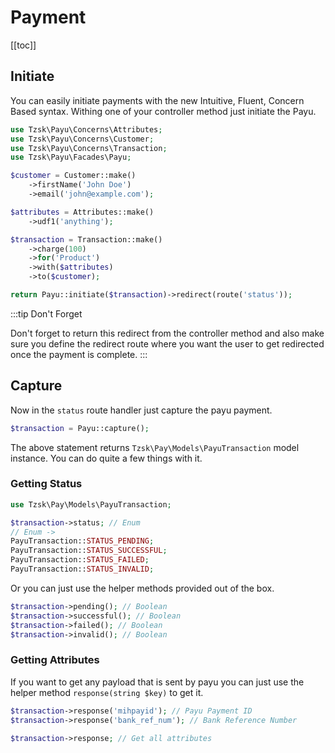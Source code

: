 # Payment

[[toc]]

## Initiate

You can easily initiate payments with the new Intuitive, Fluent, Concern Based syntax. Withing one of your controller method just initiate the Payu.

```php
use Tzsk\Payu\Concerns\Attributes;
use Tzsk\Payu\Concerns\Customer;
use Tzsk\Payu\Concerns\Transaction;
use Tzsk\Payu\Facades\Payu;

$customer = Customer::make()
    ->firstName('John Doe')
    ->email('john@example.com');

$attributes = Attributes::make()
    ->udf1('anything');

$transaction = Transaction::make()
    ->charge(100)
    ->for('Product')
    ->with($attributes)
    ->to($customer);

return Payu::initiate($transaction)->redirect(route('status'));
```

:::tip Don't Forget

Don't forget to return this redirect from the controller method and also make sure you define the redirect route where you want the user to get redirected once the payment is complete. 
:::

## Capture

Now in the `status` route handler just capture the payu payment.

```php
$transaction = Payu::capture();
```

The above statement returns `Tzsk\Pay\Models\PayuTransaction` model instance. You can do quite a few things with it.

### Getting Status

```php
use Tzsk\Pay\Models\PayuTransaction;

$transaction->status; // Enum
// Enum ->
PayuTransaction::STATUS_PENDING;
PayuTransaction::STATUS_SUCCESSFUL;
PayuTransaction::STATUS_FAILED;
PayuTransaction::STATUS_INVALID;
```

Or you can just use the helper methods provided out of the box.

```php
$transaction->pending(); // Boolean
$transaction->successful(); // Boolean
$transaction->failed(); // Boolean
$transaction->invalid(); // Boolean
```

### Getting Attributes

If you want to get any payload that is sent by payu you can just use the helper method `response(string $key)` to get it.

```php
$transaction->response('mihpayid'); // Payu Payment ID
$transaction->response('bank_ref_num'); // Bank Reference Number

$transaction->response; // Get all attributes
```
